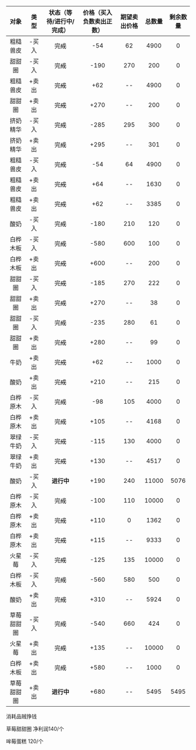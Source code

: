 |   对象   | 类型 | 状态（等待/进行中/完成） | 价格（买入负数卖出正数） | 期望卖出价格 | 总数量 | 剩余数量 |
| :------: | :---: | :----------------------: | :----------------------: | :----------: | :----: | :------: |
| 粗糙兽皮 | -买入 |        ~~完成~~        |           -54           |      62      |  4900  |    0    |
|  甜甜圈  | -买入 |        ~~完成~~        |           -190           |     270     |  200  |    0    |
| 粗糙兽皮 | +卖出 |        ~~完成~~        |           +62           |      --      |  4900  |    0    |
|  甜甜圈  | +卖出 |        ~~完成~~        |           +270           |      --      |  200  |    0    |
| 挤奶精华 | -买入 |        ~~完成~~        |           -285           |     295     |  300  |    0    |
| 挤奶精华 | +卖出 |        ~~完成~~        |           +295           |      --      |  301  |    0    |
| 粗糙兽皮 | -买入 |        ~~完成~~        |           -54           |      64      |  4900  |    0    |
| 粗糙兽皮 | +卖出 |        ~~完成~~        |           +64           |      --      |  1630  |    0    |
| 粗糙兽皮 | +卖出 |        ~~完成~~        |           +62           |      --      |  3385  |    0    |
|   酸奶   | -买入 |        ~~完成~~        |           -180           |     210     |  120  |    0    |
| 白桦木板 | -买入 |        ~~完成~~        |           -580           |     600     |  100  |    0    |
| 白桦木板 | +卖出 |        ~~完成~~        |           +600           |      --      |  200  |    0    |
|  甜甜圈  | -买入 |        ~~完成~~        |           -185           |     270     |  222  |    0    |
|  甜甜圈  | +卖出 |        ~~完成~~        |           +270           |      --      |   38   |    0    |
|  甜甜圈  | -买入 |        ~~完成~~        |           -235           |     280     |   61   |    0    |
|  甜甜圈  | +卖出 |        ~~完成~~        |           +280           |      --      |   99   |    0    |
|   牛奶   | +卖出 |        ~~完成~~        |           +62           |      --      |  1000  |    0    |
|   酸奶   | +卖出 |        ~~完成~~        |           +210           |      --      |  215  |    0    |
| 白桦原木 | -买入 |        ~~完成~~        |           -98           |     105     |  4000  |    0    |
| 白桦原木 | +卖出 |        ~~完成~~        |           +105           |      --      |  4168  |    0    |
| 翠绿牛奶 | -买入 |        ~~完成~~        |           -115           |     130     |  4000  |    0    |
| 翠绿牛奶 | +卖出 |     ~~完成~~     |           +130           |      --      |  4517  |   0   |
|   酸奶   | -买入 |     **进行中**     |           +190           |     240     | 11000 |  5076  |
| 白桦原木 | -买入 |        ~~完成~~        |           -100           |     110     | 10000 |    0    |
| 白桦原木 | +卖出 |        ~~完成~~        |           +110           |      0      |  1362  |    0    |
| 白桦原木 | +卖出 |     ~~完成~~     |           +115           |      --      |  9333  |   0   |
| 火星莓 | -买入 | ~~完成~~ | -125 | 135 | 10000 | 0 |
| 白桦木板 | -买入 | ~~完成~~ | -560 | 580 | 500 | 0 |
| 酸奶 | +卖出 | ~~完成~~ | +310 | -- | 5924 | 0 |
| 草莓甜甜圈 | -买入 | ~~完成~~ | -540 | 660 | 424 | 0 |
| 火星莓 | +卖出 | ~~完成~~ | +135 | -- | 10000 | 0 |
| 白桦木板 | +卖出 | ~~完成~~ | +580 | -- | 1000 | 0 |
| 草莓甜甜圈 | +卖出 | **进行中** | +680 | -- | 5495 | 5495 |

消耗品贼挣钱

草莓甜甜圈 净利润140/个

哞莓蛋糕 120/个

